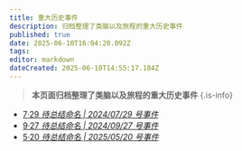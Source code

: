 ```yaml
---
title: 重大历史事件
description: 归档整理了类脑以及旅程的重大历史事件
published: true
date: 2025-06-10T16:04:20.092Z
tags: 
editor: markdown
dateCreated: 2025-06-10T14:55:17.184Z
---
```


> **本页面归档整理了类脑以及旅程的重大历史事件**
{.is-info}

<ul class="links-list">
  <li>
    <a href="/智识库/档案馆/历史/重大历史事件/729事件" class="is-internal-link is-valid-page">7·29
      <em>待总结命名 | 2024/07/29 号事件</em>
    </a>
  </li>
 <li>
    <a href="/智识库/档案馆/历史/重大历史事件/927事件" class="is-internal-link is-valid-page">9·27
      <em>待总结命名 | 2024/09/27 号事件</em>
    </a>
  </li>
  <li>
    <a href="/智识库/档案馆/历史/重大历史事件/520事件" class="is-internal-link is-valid-page">5·20
      <em>待总结命名 | 2025/05/20 号事件</em>
    </a>
  </li>
</ul>